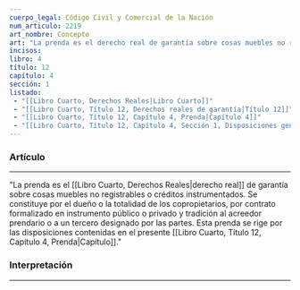 ```yaml
---
cuerpo_legal: Código Civil y Comercial de la Nación
num_articulo: 2219
art_nombre: Concepto
art: "La prenda es el derecho real de garantía sobre cosas muebles no registrables o créditos instrumentados. Se constituye por el dueño o la totalidad de los copropietarios, por contrato formalizado en instrumento público o privado y tradición al acreedor prendario o a un tercero designado por las partes. Esta prenda se rige por las disposiciones contenidas en el presente Capítulo."
incisos: 
libro: 4
título: 12
capítulo: 4
sección: 1
listado:
 - "[[Libro Cuarto, Derechos Reales|Libro Cuarto]]"
 - "[[Libro Cuarto, Título 12, Derechos reales de garantía|Título 12]]"
 - "[[Libro Cuarto, Título 12, Capítulo 4, Prenda|Capítulo 4]]"
 - "[[Libro Cuarto, Título 12, Capítulo 4, Sección 1, Disposiciones generales|Sección 1]]"
---
```

### Artículo
---
"La prenda es el [[Libro Cuarto, Derechos Reales|derecho real]] de garantía sobre cosas muebles no registrables o créditos instrumentados. Se constituye por el dueño o la totalidad de los copropietarios, por contrato formalizado en instrumento público o privado y tradición al acreedor prendario o a un tercero designado por las partes. Esta prenda se rige por las disposiciones contenidas en el presente [[Libro Cuarto, Título 12, Capítulo 4, Prenda|Capítulo]]."


### Interpretación
---
